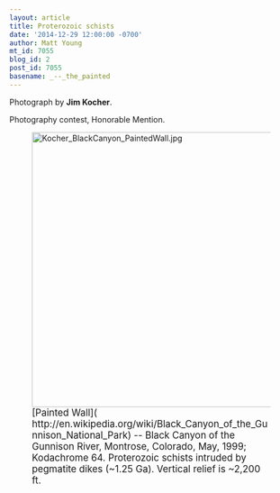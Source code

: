 ```yaml
---
layout: article
title: Proterozoic schists
date: '2014-12-29 12:00:00 -0700'
author: Matt Young
mt_id: 7055
blog_id: 2
post_id: 7055
basename: _--_the_painted
---
```

Photograph by **Jim Kocher**.

Photography contest, Honorable Mention.

<figure>
<img src="/PT/uploads/2014/Kocher_BlackCanyon_PaintedWall.jpg" alt="Kocher_BlackCanyon_PaintedWall.jpg" width="600" height="488" />
<figcaption markdown="span">
<big>[Painted Wall]( http://en.wikipedia.org/wiki/Black_Canyon_of_the_Gunnison_National_Park) -- Black Canyon of the Gunnison River, Montrose, Colorado, May, 1999; Kodachrome 64.  Proterozoic schists intruded by pegmatite dikes (~1.25 Ga).  Vertical relief is ~2,200 ft.</big>

</figcaption>
</figure>
